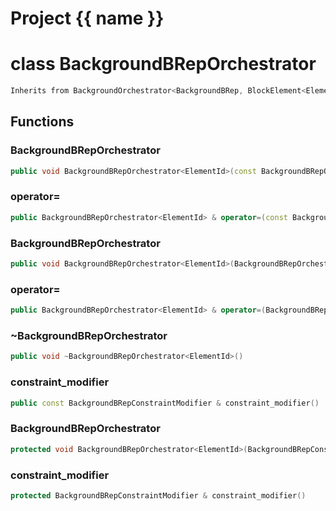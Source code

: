 <script setup>
import {useRoute} from 'vitepress'
const {path} = useRoute()
const tokens = path.split('/')
const words = tokens[2].split('-');
for (let i = 0; i < words.length; i++) {
    words[i] = words[i].charAt(0).toUpperCase() + words[i].slice(1);
    words[i] = words[i].replace('geode', 'Geode')
}
const name = words.join('-');
</script>
# Project {{ name }}

# class BackgroundBRepOrchestrator


```cpp
Inherits from BackgroundOrchestrator<BackgroundBRep, BlockElement<ElementId> >
```



## Functions

### BackgroundBRepOrchestrator

```cpp
public void BackgroundBRepOrchestrator<ElementId>(const BackgroundBRepOrchestrator<ElementId> & )
```


### operator=

```cpp
public BackgroundBRepOrchestrator<ElementId> & operator=(const BackgroundBRepOrchestrator<ElementId> & )
```


### BackgroundBRepOrchestrator

```cpp
public void BackgroundBRepOrchestrator<ElementId>(BackgroundBRepOrchestrator<ElementId> && )
```


### operator=

```cpp
public BackgroundBRepOrchestrator<ElementId> & operator=(BackgroundBRepOrchestrator<ElementId> && )
```


### ~BackgroundBRepOrchestrator

```cpp
public void ~BackgroundBRepOrchestrator<ElementId>()
```


### constraint_modifier

```cpp
public const BackgroundBRepConstraintModifier & constraint_modifier()
```


### BackgroundBRepOrchestrator

```cpp
protected void BackgroundBRepOrchestrator<ElementId>(BackgroundBRepConstraintModifier & constraint_modifier)
```


### constraint_modifier

```cpp
protected BackgroundBRepConstraintModifier & constraint_modifier()
```




